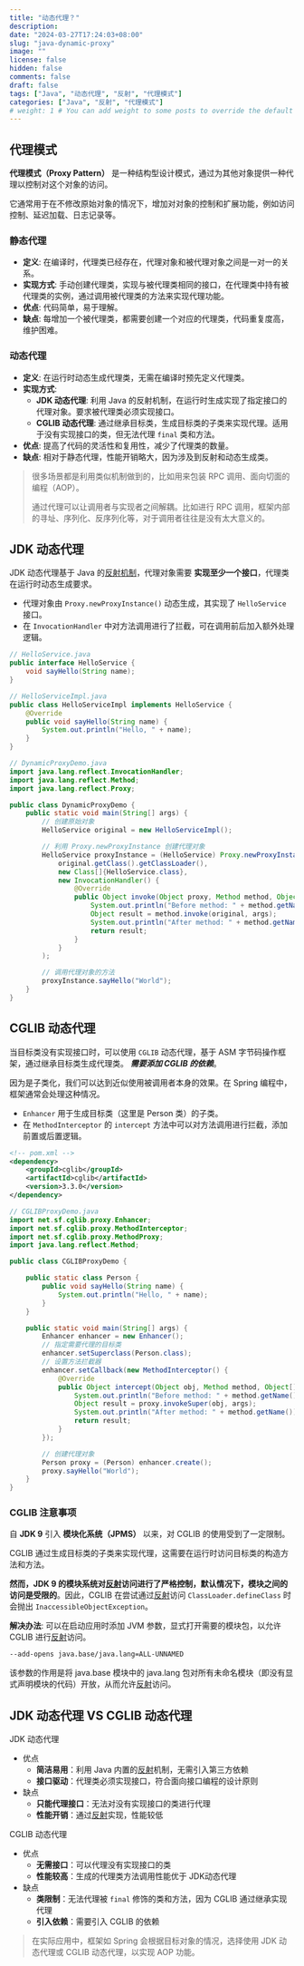 ```yaml
---
title: "动态代理？"
description:
date: "2024-03-27T17:24:03+08:00"
slug: "java-dynamic-proxy"
image: ""
license: false
hidden: false
comments: false
draft: false
tags: ["Java", "动态代理", "反射", "代理模式"]
categories: ["Java", "反射", "代理模式"]
# weight: 1 # You can add weight to some posts to override the default sorting (date descending)
---
```

## 代理模式

**代理模式（Proxy Pattern）** 是一种结构型设计模式，通过为其他对象提供一种代理以控制对这个对象的访问。

​它通常用于在不修改原始对象的情况下，增加对对象的控制和扩展功能，例如访问控制、延迟加载、日志记录等。​

### 静态代理

- **定义**: 在编译时，代理类已经存在，代理对象和被代理对象之间是一对一的关系。
- **实现方式**: 手动创建代理类，实现与被代理类相同的接口，在代理类中持有被代理类的实例，通过调用被代理类的方法来实现代理功能。
- **优点**: 代码简单，易于理解。
- **缺点**: 每增加一个被代理类，都需要创建一个对应的代理类，代码重复度高，维护困难。

### 动态代理

- **定义**: 在运行时动态生成代理类，无需在编译时预先定义代理类。
- **实现方式**:
  - **JDK 动态代理**: 利用 Java 的反射机制，在运行时生成实现了指定接口的代理对象。要求被代理类必须实现接口。
  - **CGLIB 动态代理**: 通过继承目标类，生成目标类的子类来实现代理。适用于没有实现接口的类，但无法代理 `final` 类和方法。
- **优点**: 提高了代码的灵活性和复用性，减少了代理类的数量。
- **缺点**: 相对于静态代理，性能开销略大，因为涉及到反射和动态生成类。

> 很多场景都是利用类似机制做到的，比如用来包装 RPC 调用、面向切面的编程（AOP）。
>
> 通过代理可以让调用者与实现者之间解耦。比如进行 RPC 调用，框架内部的寻址、序列化、反序列化等，对于调用者往往是没有太大意义的。

## JDK 动态代理

JDK 动态代理基于 Java 的[反射机制](/p/java-reflection)，代理对象需要 **实现至少一个接口**，代理类在运行时动态生成要求。

- 代理对象由 `Proxy.newProxyInstance()` 动态生成，其实现了 `HelloService` 接口。
- 在 `InvocationHandler` 中对方法调用进行了拦截，可在调用前后加入额外处理逻辑。

```java
// HelloService.java
public interface HelloService {
    void sayHello(String name);
}

// HelloServiceImpl.java
public class HelloServiceImpl implements HelloService {
    @Override
    public void sayHello(String name) {
        System.out.println("Hello, " + name);
    }
}

// DynamicProxyDemo.java
import java.lang.reflect.InvocationHandler;
import java.lang.reflect.Method;
import java.lang.reflect.Proxy;

public class DynamicProxyDemo {
    public static void main(String[] args) {
        // 创建原始对象
        HelloService original = new HelloServiceImpl();

        // 利用 Proxy.newProxyInstance 创建代理对象
        HelloService proxyInstance = (HelloService) Proxy.newProxyInstance(
            original.getClass().getClassLoader(),
            new Class[]{HelloService.class},
            new InvocationHandler() {
                @Override
                public Object invoke(Object proxy, Method method, Object[] args) throws Throwable {
                    System.out.println("Before method: " + method.getName());
                    Object result = method.invoke(original, args);
                    System.out.println("After method: " + method.getName());
                    return result;
                }
            }
        );

        // 调用代理对象的方法
        proxyInstance.sayHello("World");
    }
}
```

## CGLIB 动态代理

当目标类没有实现接口时，可以使用 `CGLIB` 动态代理，基于 ASM 字节码操作框架，通过继承目标类生成代理类。 ***需要添加 CGLIB 的依赖***。

因为是子类化，我们可以达到近似使用被调用者本身的效果。在 Spring 编程中，框架通常会处理这种情况。

- `Enhancer` 用于生成目标类（这里是 Person 类）的子类。
- 在 `MethodInterceptor` 的 `intercept` 方法中可以对方法调用进行拦截，添加前置或后置逻辑。

```xml
<!-- pom.xml -->
<dependency>
    <groupId>cglib</groupId>
    <artifactId>cglib</artifactId>
    <version>3.3.0</version>
</dependency>
```

```java
// CGLIBProxyDemo.java
import net.sf.cglib.proxy.Enhancer;
import net.sf.cglib.proxy.MethodInterceptor;
import net.sf.cglib.proxy.MethodProxy;
import java.lang.reflect.Method;

public class CGLIBProxyDemo {

    public static class Person {
        public void sayHello(String name) {
            System.out.println("Hello, " + name);
        }
    }

    public static void main(String[] args) {
        Enhancer enhancer = new Enhancer();
        // 指定需要代理的目标类
        enhancer.setSuperclass(Person.class);
        // 设置方法拦截器
        enhancer.setCallback(new MethodInterceptor() {
            @Override
            public Object intercept(Object obj, Method method, Object[] args, MethodProxy proxy) throws Throwable {
                System.out.println("Before method: " + method.getName());
                Object result = proxy.invokeSuper(obj, args);
                System.out.println("After method: " + method.getName());
                return result;
            }
        });

        // 创建代理对象
        Person proxy = (Person) enhancer.create();
        proxy.sayHello("World");
    }
}

```

### CGLIB 注意事项

自 **JDK 9** 引入 **模块化系统（JPMS）** 以来，对 CGLIB 的使用受到了一定限制。

​CGLIB 通过生成目标类的子类来实现代理，这需要在运行时访问目标类的构造方法和方法。

**​然而，JDK 9 的模块系统对[反射](/p/java-reflection)访问进行了严格控制，默认情况下，模块之间的访问是受限的**。因此，CGLIB 在尝试通过[反射](/p/java-reflection)访问 `ClassLoader.defineClass` 时会抛出 `InaccessibleObjectException`。

**解决办法**: 可以在启动应用时添加 JVM 参数，显式打开需要的模块包，以允许 CGLIB 进行[反射](/p/java-reflection)访问。

```bash
--add-opens java.base/java.lang=ALL-UNNAMED
```

该参数的作用是将 java.base 模块中的 java.lang 包对所有未命名模块（即没有显式声明模块的代码）开放，从而允许[反射](/p/java-reflection)访问。

## JDK 动态代理 VS CGLIB 动态代理

JDK 动态代理

- 优点
  - **简洁易用**：利用 Java 内置的[反射](/p/java-reflection)机制，无需引入第三方依赖
  - **接口驱动**：代理类必须实现接口，符合面向接口编程的设计原则
- 缺点
  - **只能代理接口**：无法对没有实现接口的类进行代理
  - **性能开销**：通过[反射](/p/java-reflection)实现，性能较低

CGLIB 动态代理

- 优点
  - **无需接口**：可以代理没有实现接口的类
  - **性能较高**：生成的代理类方法调用性能优于 JDK动态代理
- 缺点
  - **类限制**：无法代理被 `final` 修饰的类和方法，因为 CGLIB 通过继承实现代理
  - **引入依赖**：需要引入 CGLIB 的依赖

> 在实际应用中，框架如 Spring 会根据目标对象的情况，选择使用 JDK 动态代理或 CGLIB 动态代理，以实现 AOP 功能。​

